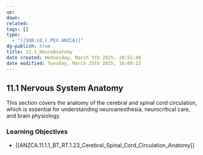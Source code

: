 ```yaml
---
up: 
down: 
related: 
tags: []
type:
  - "[[SUB.LO.C.PEX.ANZCA]]"
dg-publish: true
title: 11.1_NeuroAnatomy
date created: Wednesday, March 5th 2025, 20:51:40
date modified: Tuesday, March 25th 2025, 16:09:22
---
```


## 11.1 Nervous System Anatomy

This section covers the anatomy of the cerebral and spinal cord circulation, which is essential for understanding neuroanesthesia, neurocritical care, and brain physiology.

### Learning Objectives

- [[ANZCA.11.1.1_BT_RT.1.23_Cerebral_Spinal_Cord_Circulation_Anatomy]]
